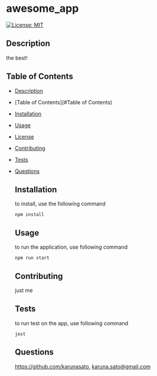 # awesome_app
  [![License: MIT](https://img.shields.io/badge/License-MIT-yellow.svg)](https://opensource.org/licenses/MIT)

  ## Description
  the best!

  ## Table of Contents
  * [Description](#Description)
* [Table of Contents](#Table of Contents)
* [Installation](#Installation)
* [Usage](#Usage)
* [License](#License)
* [Contributing](#Contributing)
* [Tests](#Tests)
* [Questions](#Questions)

  ## Installation
  to install, use the following command
  ```
  npm install
  ```

  ## Usage
  to run  the application, use following command
  ```
  npm run start
  ```

  ## Contributing
  just me

  ## Tests
  to run test on the app, use following command
  ```
  jest
  ```

  ## Questions
  https://github.com/karunasato, karuna.sato@gmail.com
  
